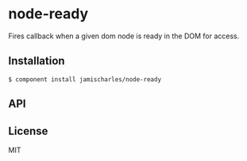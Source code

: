 
# node-ready

  Fires callback when a given dom node is ready in the DOM for access.

## Installation

    $ component install jamischarles/node-ready

## API

   

## License

  MIT
